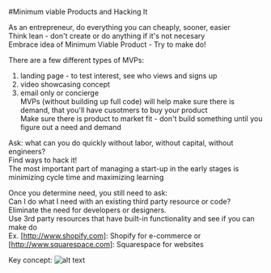 #Minimum viable Products and Hacking It

As an entrepreneur, do everything you can cheaply, sooner, easier<br> 
Think lean - don't create or do anything if it's not necesary<br>
Embrace idea of Minimum Viable Product - Try to make do!<br>

There are a few different types of MVPs:<br>
1) landing page - to test interest, see who views and signs up<br>
2) video showcasing concept<br>
3) email only or concierge<br>
MVPs (without building up full code)  will help make sure there is demand, that you'll have cusotmers to buy your product<br>
Make sure there is product to market fit - don't build something until you figure out a need and demand<br>

Ask: what can you do quickly without labor, without capital, without engineers? <br>
Find ways to hack it!<br>
The most important part of managing a start-up in the early  stages is minimizing cycle time and maximizing learning<br>

Once you determine need, you still need to ask:<br>
Can I do what I need with an existing third party resource or code? <br>
Eliminate the need for developers or designers. <br>
Use 3rd party resources that have built-in functionality and see if you can make do<br>
Ex. [http://www.shopify.com]: Shopify for e-commerce or [http://www.squarespace.com]: Squarespace  for websites<br>

Key concept: 
![alt text](http://pandodaily.files.wordpress.com/2013/02/product_donuts-copy.jpg "MVP")
